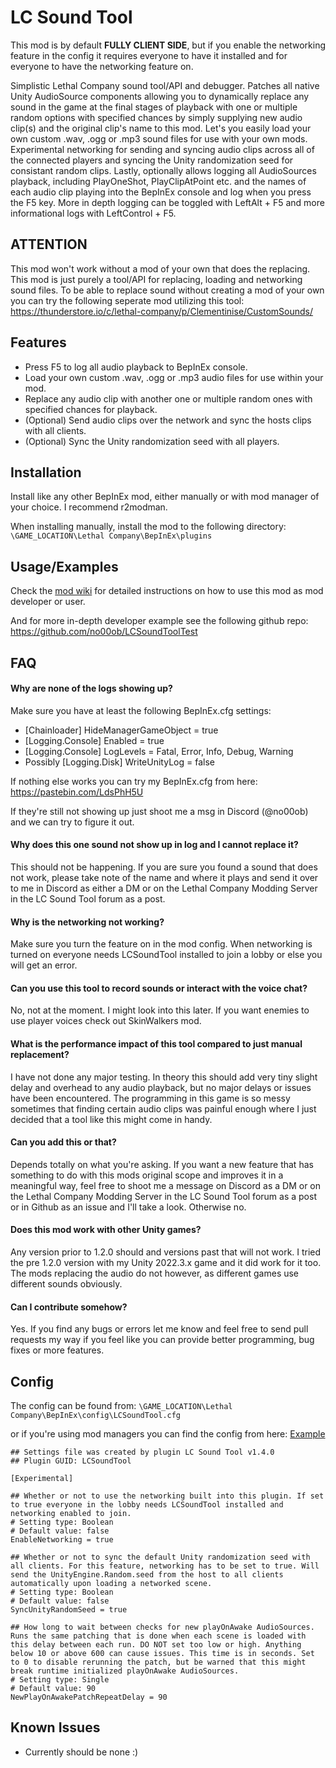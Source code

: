 # LC Sound Tool
This mod is by default **FULLY CLIENT SIDE**, but if you enable the networking feature in the config it requires everyone to have it installed and for everyone to have the networking feature on.

Simplistic Lethal Company sound tool/API and debugger. Patches all native Unity AudioSource components allowing you to dynamically replace any sound in the game at the final stages of playback with one or multiple random options with specified chances by simply supplying new audio clip(s) and the original clip's name to this mod. Let's you easily load your own custom .wav, .ogg or .mp3 sound files for use with your own mods. Experimental networking for sending and syncing audio clips across all of the connected players and syncing the Unity randomization seed for consistant random clips. Lastly, optionally allows logging all AudioSources playback, including PlayOneShot, PlayClipAtPoint etc. and the names of each audio clip playing into the BepInEx console and log when you press the F5 key. More in depth logging can be toggled with LeftAlt + F5 and more informational logs with LeftControl + F5.

## ATTENTION
This mod won't work without a mod of your own that does the replacing. This mod is just purely a tool/API for replacing, loading and networking sound files. To be able to replace sound without creating a mod of your own you can try the following seperate mod utilizing this tool: https://thunderstore.io/c/lethal-company/p/Clementinise/CustomSounds/

## Features

- Press F5 to log all audio playback to BepInEx console.
- Load your own custom .wav, .ogg or .mp3 audio files for use within your mod.
- Replace any audio clip with another one or multiple random ones with specified chances for playback.
- (Optional) Send audio clips over the network and sync the hosts clips with all clients.
- (Optional) Sync the Unity randomization seed with all players.

## Installation

Install like any other BepInEx mod, either manually or with mod manager of your choice. I recommend r2modman.

When installing manually, install the mod to the following directory: `\GAME_LOCATION\Lethal Company\BepInEx\plugins`

## Usage/Examples

Check the [mod wiki](https://thunderstore.io/c/lethal-company/p/no00ob/LCSoundTool/wiki/828-audio-logging/) for detailed instructions on how to use this mod as mod developer or user.

And for more in-depth developer example see the following github repo: https://github.com/no00ob/LCSoundToolTest

## FAQ

#### Why are none of the logs showing up?

Make sure you have at least the following BepInEx.cfg settings:
- [Chainloader] HideManagerGameObject = true
- [Logging.Console] Enabled = true
- [Logging.Console] LogLevels = Fatal, Error, Info, Debug, Warning
- Possibly [Logging.Disk] WriteUnityLog = false

If nothing else works you can try my BepInEx.cfg from here: https://pastebin.com/LdsPhH5U

If they're still not showing up just shoot me a msg in Discord (@no00ob) and we can try to figure it out.

#### Why does this one sound not show up in log and I cannot replace it?

This should not be happening. If you are sure you found a sound that does not work, please take note of the name and where it plays and send it over to me in Discord as either a DM or on the Lethal Company Modding Server in the LC Sound Tool forum as a post.

#### Why is the networking not working?

Make sure you turn the feature on in the mod config. When networking is turned on everyone needs LCSoundTool installed to join a lobby or else you will get an error.

#### Can you use this tool to record sounds or interact with the voice chat?

No, not at the moment. I might look into this later. If you want enemies to use player voices check out SkinWalkers mod.

#### What is the performance impact of this tool compared to just manual replacement?

I have not done any major testing. In theory this should add very tiny slight delay and overhead to any audio playback, but no major delays or issues have been encountered. The programming in this game is so messy sometimes that finding certain audio clips was painful enough where I just decided that a tool like this might come in handy.

#### Can you add this or that?

Depends totally on what you're asking. If you want a new feature that has something to do with this mods original scope and improves it in a meaningful way, feel free to shoot me a message on Discord as a DM or on the Lethal Company Modding Server in the LC Sound Tool forum as a post or in Github as an issue and I'll take a look. Otherwise no.

#### Does this mod work with other Unity games?

Any version prior to 1.2.0 should and versions past that will not work. I tried the pre 1.2.0 version with my Unity 2022.3.x game and it did work for it too. The mods replacing the audio do not however, as different games use different sounds obviously.

#### Can I contribute somehow?

Yes. If you find any bugs or errors let me know and feel free to send pull requests my way if you feel like you can provide better programming, bug fixes or more features.

## Config

The config can be found from: `\GAME_LOCATION\Lethal Company\BepInEx\config\LCSoundTool.cfg`

or if you're using mod managers you can find the config from here: [Example](https://i.imgur.com/OZAgeNL.png)

```
## Settings file was created by plugin LC Sound Tool v1.4.0
## Plugin GUID: LCSoundTool

[Experimental]

## Whether or not to use the networking built into this plugin. If set to true everyone in the lobby needs LCSoundTool installed and networking enabled to join.
# Setting type: Boolean
# Default value: false
EnableNetworking = true

## Whether or not to sync the default Unity randomization seed with all clients. For this feature, networking has to be set to true. Will send the UnityEngine.Random.seed from the host to all clients automatically upon loading a networked scene.
# Setting type: Boolean
# Default value: false
SyncUnityRandomSeed = true

## How long to wait between checks for new playOnAwake AudioSources. Runs the same patching that is done when each scene is loaded with this delay between each run. DO NOT set too low or high. Anything below 10 or above 600 can cause issues. This time is in seconds. Set to 0 to disable rerunning the patch, but be warned that this might break runtime initialized playOnAwake AudioSources.
# Setting type: Single
# Default value: 90
NewPlayOnAwakePatchRepeatDelay = 90
```

## Known Issues

- Currently should be none :)